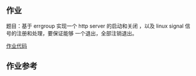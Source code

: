 
## 作业

题目：基于 errgroup 实现一个 http server 的启动和关闭 ，以及 linux signal 信号的注册和处理，要保证能够 一个退出，全部注销退出。


[作业代码](./demo.go)



## 作业参考
